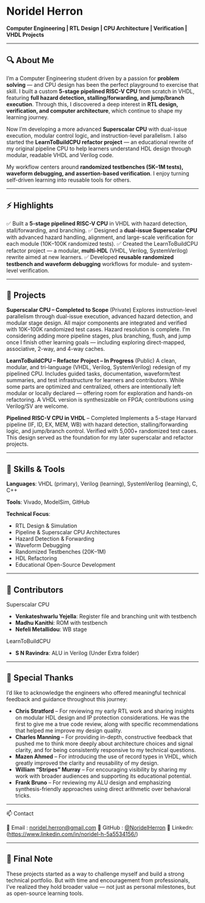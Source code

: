 # Noridel Herron

**Computer Engineering | RTL Design | CPU Architecture | Verification | VHDL Projects**

---

## 🔍 About Me

I’m a Computer Engineering student driven by a passion for **problem solving** — and CPU design has been the perfect playground to exercise that skill. I built a custom **5-stage pipelined RISC-V CPU** from scratch in VHDL, featuring **full hazard detection, stalling/forwarding, and jump/branch execution**. Through this, I discovered a deep interest in **RTL design, verification, and computer architecture**, which continue to shape my learning journey.

Now I’m developing a more advanced **Superscalar CPU** with dual-issue execution, modular control logic, and instruction-level parallelism. I also started the **LearnToBuildCPU refactor project** — an educational rewrite of my original pipeline CPU to help learners understand HDL design through modular, readable VHDL and Verilog code.

My workflow centers around **randomized testbenches (5K–1M tests), waveform debugging, and assertion-based verification**. I enjoy turning self-driven learning into reusable tools for others.

---

## ⚡ Highlights
✅ Built a **5-stage pipelined RISC-V CPU** in VHDL with hazard detection, stall/forwarding, and branching.
✅ Designed a **dual-issue Superscalar CPU** with advanced hazard handling, alignment, and large-scale verification for each module (10K–100K randomized tests).
✅ Created the LearnToBuildCPU refactor project — a modular, **multi-HDL** (VHDL, Verilog, SystemVerilog) rewrite aimed at new learners.
✅ Developed **reusable randomized testbench and waveform debugging** workflows for module- and system-level verification.

---

## 🚧 Projects

**Superscalar CPU – Completed to Scope** (Private)
Explores instruction-level parallelism through dual-issue execution, advanced hazard detection, and modular stage design. All major components are integrated and verified with 10K–100K randomized test cases. Hazard resolution is complete. I'm considering adding more pipeline stages, plus branching, flush, and jump once I finish other learning goals — including exploring direct-mapped, associative, 2-way, and 4-way caches.

**LearnToBuildCPU – Refactor Project – In Progress** (Public)
A clean, modular, and tri-language (VHDL, Verilog, SystemVerilog) redesign of my pipelined CPU. Includes guided tasks, documentation, waveform/test summaries, and test infrastructure for learners and contributors. While some parts are optimized and centralized, others are intentionally left modular or locally declared — offering room for exploration and hands-on refactoring. A VHDL version is synthesizable on FPGA; contributions using Verilog/SV are welcome.

**Pipelined RISC-V CPU in VHDL** – Completed
Implements a 5-stage Harvard pipeline (IF, ID, EX, MEM, WB) with hazard detection, stalling/forwarding logic, and jump/branch control. Verified with 5,000+ randomized test cases. This design served as the foundation for my later superscalar and refactor projects.

---

## 🧠 Skills & Tools

**Languages**:
VHDL (primary), Verilog (learning), SystemVerilog (learning), C, C++

**Tools**:
Vivado, ModelSim, GitHub

**Technical Focus**:
- RTL Design & Simulation
- Pipeline & Superscalar CPU Architectures
- Hazard Detection & Forwarding
- Waveform Debugging
- Randomized Testbenches (20K–1M)
- HDL Refactoring
- Educational Open-Source Development

---

## 🤝 Contributors

Superscalar CPU
- **Venkateshwarlu Yejella**: Register file and branching unit with testbench
- **Madhu Kanithi**: ROM with testbench
- **Nefeli Metallidou**: WB stage

LearnToBuildCPU
- **S N Ravindra**: ALU in Verilog (Under Extra folder)

---

## 🙏 Special Thanks

I’d like to acknowledge the engineers who offered meaningful technical feedback and guidance throughout this journey:
- **Chris Stratford** – For reviewing my early RTL work and sharing insights on modular HDL design and IP protection considerations. He was the first to give me a true code review, along with specific recommendations that helped me improve my design quality.
- **Charles Manning** – For providing in-depth, constructive feedback that pushed me to think more deeply about architecture choices and signal clarity, and for being consistently responsive to my technical questions.
- **Mazen Ahmed** – For introducing the use of record types in VHDL, which greatly improved the clarity and reusability of my design.
- **William “Stripes” Murray** – For encouraging visibility by sharing my work with broader audiences and supporting its educational potential.
- **Frank Bruno** – For reviewing my ALU design and emphasizing synthesis-friendly approaches using direct arithmetic over behavioral tricks.

---

📫 Contact

📧 Email  : noridel.herron@gmail.com
🔗 GitHub : [@NoridelHerron](https://github.com/NoridelHerron)
🔗 Linkedn: (https://www.linkedin.com/in/noridel-h-5a5534156/)

---

## 📝 Final Note

These projects started as a way to challenge myself and build a strong technical portfolio. But with time and encouragement from professionals, I’ve realized they hold broader value — not just as personal milestones, but as open-source learning tools.

